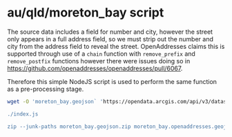 # au/qld/moreton_bay script

The source data includes a field for number and city, however the street only appears in a full address field, so we must strip out the number and city from the address field to reveal the street. OpenAddresses claims this is supported through use of a `chain` function with `remove_prefix` and `remove_postfix` functions however there were issues doing so in https://github.com/openaddresses/openaddresses/pull/6067.

Therefore this simple NodeJS script is used to perform the same function as a pre-processing stage.

```sh
wget -O 'moreton_bay.geojson` 'https://opendata.arcgis.com/api/v3/datasets/be1d48c1e8764baea256186b6eb28274_0/downloads/data?format=geojson&spatialRefId=4326'

./index.js

zip --junk-paths moreton_bay.geojson.zip moreton_bay.openaddresses.geojson
```
